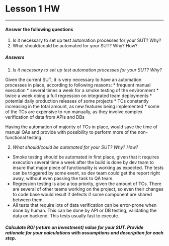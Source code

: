 # Lesson 1 HW #
- - - -
#### Answer the following questions

  1. Is it necessary to set up test automation processes for your SUT? Why?
  2. What should/could be automated for your SUT? Why? How?

##### Answers

1. _Is it necessary to set up test automation processes for your SUT? Why?_

  Given the current SUT, it is very necessary to have an automation processes in place, according to following reasons:
    * frequent manual execution
      * several times a week for a smoke testing of the environment
      * twice a week doing a full regression on integrated team deployments
      * potential daily production releases of some projects
    * TCs constantly increasing in the total amount, as new features being implemented
    * some of the TCs are expensive to run manually, as they involve complex verification of data from APIs and DBs

  Having the automation of majority of TCs in place, would save the time of manual QAs and provide with possibility to perform more of the non-functional testing.

2. _What should/could be automated for your SUT? Why? How?_

  * Smoke testing should be automated in first place, given that it requires execution several time a week after the build is done by dev team to insure that major piece of functionality is working as expected. The tests can be triggered by some event, so dev team could get the report right away, without even passing the task to QA team.
  * Regression testing is also a top priority, given the amount of TCs. There are several of other teams working on the project, so even their changes to code base would result if defects if some component are shared between them.
  * All tests that require lots of data verification can be error-prone when done by human. This can be done by API or DB testing, validating the data on backend. This tests usually fast to execute.

##### Calculate ROI (return on investment) value for your SUT. Provide rationale for your calculations with assumptions and description for each step.
